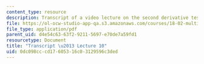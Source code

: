 ```yaml
---
content_type: resource
description: Transcript of a video lecture on the second derivative test.
file: https://ol-ocw-studio-app-qa.s3.amazonaws.com/courses/18-02-multivariable-calculus-fall-2007/0dc098cccd17605316c03129596c3ded_18_022007L10.pdf
file_type: application/pdf
parent_uid: d4e54c63-63f2-9211-5697-e70de7a59fd1
resourcetype: Document
title: "Transcript \u2013 Lecture 10"
uid: 0dc098cc-cd17-6053-16c0-3129596c3ded
---
```

